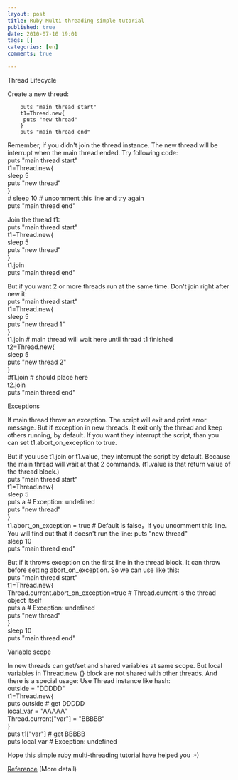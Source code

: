 ```yaml
---
layout: post
title: Ruby Multi-threading simple tutorial
published: true
date: 2010-07-10 19:01
tags: []
categories: [en]
comments: true

---
```


  
  
Thread Lifecycle  
  
Create a new thread:  

		puts "main thread start"  
		t1=Thread.new{  
		 puts "new thread"  
		}  
		puts "main thread end"  
		  
Remember, if you didn't join the thread instance. The new thread will be interrupt when the main thread ended. Try following code:  
		puts "main thread start"  
		t1=Thread.new{  
		 sleep 5  
		 puts "new thread"  
		}  
		# sleep 10 # uncomment this line and try again  
		puts "main thread end"  
		  
Join the thread t1:  
		puts "main thread start"  
		t1=Thread.new{  
		 sleep 5  
		 puts "new thread"  
		}  
		t1.join  
		puts "main thread end"  
		  
  
But if you want 2 or more threads run at the same time. Don't join right after new it:  
		puts "main thread start"  
		t1=Thread.new{  
		 sleep 5  
		 puts "new thread 1"  
		}  
		t1.join # main thread will wait here until thread t1 finished  
		t2=Thread.new{  
		 sleep 5  
		 puts "new thread 2"  
		}  
		#t1.join # should place here  
		t2.join  
		puts "main thread end"  
		  
  
Exceptions  
  
If main thread throw an exception. The script will exit and print error message. But if exception in new threads. It exit only the thread and keep others running, by default. If you want they interrupt the script, than you can set t1.abort_on_exception to true.  
  
But if you use t1.join or t1.value, they interrupt the script by default. Because the main thread will wait at that 2 commands. (t1.value is that return value of the thread block.)  
		puts "main thread start"  
		t1=Thread.new{  
		 sleep 5  
		 puts a # Exception: undefined  
		 puts "new thread"  
		}  
		t1.abort_on_exception = true # Default is false，If you uncomment this line. You will find out that it doesn't run the line: puts "new thread"  
		sleep 10  
		puts "main thread end"  
		  
But if it throws exception on the first line in the thread block. It can throw before setting abort_on_exception. So we can use like this:  
		puts "main thread start"  
		t1=Thread.new{  
		 Thread.current.abort_on_exception=true # Thread.current is the thread object itself  
		 puts a # Exception: undefined  
		 puts "new thread"  
		}  
		sleep 10  
		puts "main thread end"  
		  
Variable scope  
  
In new threads can get/set and shared variables at same scope. But local variables in Thread.new {} block are not shared with other threads. And there is a special usage: Use Thread instance like hash:  
		outside = "DDDDD"  
		t1=Thread.new{  
		 puts outside # get DDDDD  
		 local_var = "AAAAA"  
		 Thread.current["var"] = "BBBBB"  
		}  
		puts t1["var"] # get BBBBB  
		puts local_var # Exception: undefined  
		  
  
  
  
Hope this simple ruby multi-threading tutorial have helped you :-)  
  
[Reference][2] (More detail)

[2]: http://www.tutorialspoint.com/ruby/ruby_multithreading.htm
